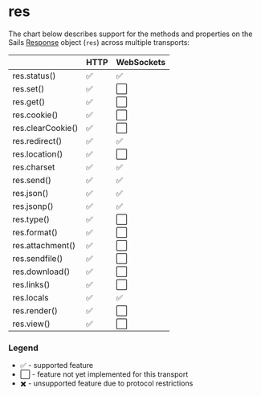 # res

The chart below describes support for the methods and properties on the Sails [Response](http://sailsjs.org/documentation/reference/res) object (`res`) across multiple transports:


|                |  HTTP   | WebSockets |
|----------------|---------|------------|
| res.status() | :white_check_mark: | :white_check_mark: |
| res.set()    | :white_check_mark: | :white_large_square: |
| res.get()    | :white_check_mark: | :white_large_square: |
| res.cookie() | :white_check_mark: | :white_large_square: |
| res.clearCookie() | :white_check_mark: | :white_large_square: |
| res.redirect() | :white_check_mark: | :white_check_mark: |
| res.location() | :white_check_mark: | :white_large_square: |
| res.charset  | :white_check_mark: | :white_check_mark: |
| res.send()   | :white_check_mark: | :white_check_mark: |
| res.json()   | :white_check_mark: | :white_check_mark: |
| res.jsonp()  | :white_check_mark: | :white_check_mark: |
| res.type()   | :white_check_mark: | :white_large_square: |
| res.format() | :white_check_mark: | :white_large_square: |
| res.attachment() | :white_check_mark: | :white_large_square: |
| res.sendfile() | :white_check_mark: | :white_large_square: |
| res.download() | :white_check_mark: | :white_large_square: |
| res.links()  | :white_check_mark: | :white_large_square: |
| res.locals    | :white_check_mark: | :white_check_mark: |
| res.render() | :white_check_mark: | :white_large_square: |
| res.view()   | :white_check_mark: | :white_large_square: |


### Legend

  - :white_check_mark: - supported feature
  - :white_large_square: - feature not yet implemented for this transport
  - :heavy_multiplication_x: - unsupported feature due to protocol restrictions
